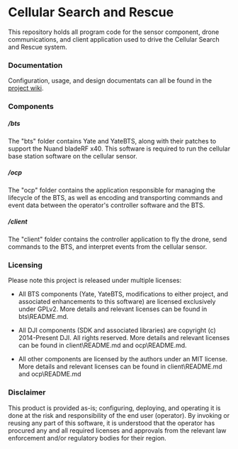 # Cellular Search and Rescue

This repository holds all program code for the sensor component, drone communications, and client application used to drive the Cellular Search and Rescue system.

### Documentation
Configuration, usage, and design documentats can all be found in the [project wiki](https://github.com/CatalystCode/cell-sar/wiki).

### Components
##### /bts
The "bts" folder contains Yate and YateBTS, along with their patches to support the Nuand bladeRF x40. This software is required to run the cellular base station software on the cellular sensor.

##### /ocp
The "ocp" folder contains the application responsible for managing the lifecycle of the BTS, as well as encoding and transporting commands and event data between the operator's controller software and the BTS.

##### /client
The "client" folder contains the controller application to fly the drone, send commands to the BTS, and interpret events from the cellular sensor.

### Licensing
Please note this project is released under multiple licenses:
* All BTS components (Yate, YateBTS, modifications to either project, and associated enhancements to this software) are licensed exclusively under GPLv2. More details and relevant licenses can be found in bts\README.md.

* All DJI components (SDK and associated libraries) are copyright (c) 2014-Present DJI. All rights reserved. More details and relevant licenses can be found in client\README.md and ocp\README.md.

* All other components are licensed by the authors under an MIT license. More details and relevant licenses can be found in client\README.md and ocp\README.md

### Disclaimer
This product is provided as-is; configuring, deploying, and operating it is done at the risk and responsibility of the end user (operator). By invoking or reusing any part of this software, it is understood that the operator has procured any and all required licenses and approvals from the relevant law enforcement and/or regulatory bodies for their region.